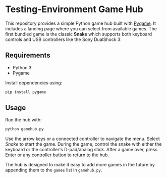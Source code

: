 # Testing-Environment Game Hub

This repository provides a simple Python game hub built with [Pygame](https://www.pygame.org/). It includes a landing page where you can select from available games. The first bundled game is the classic **Snake** which supports both keyboard controls and USB controllers like the Sony DualShock 3.

## Requirements
- Python 3
- Pygame

Install dependencies using:

```bash
pip install pygame
```

## Usage
Run the hub with:

```bash
python gamehub.py
```

Use the arrow keys or a connected controller to navigate the menu. Select *Snake* to start the game. During the game, control the snake with either the keyboard or the controller's D-pad/analog stick. After a game over, press Enter or any controller button to return to the hub.

The hub is designed to make it easy to add more games in the future by appending them to the `games` list in `gamehub.py`.
